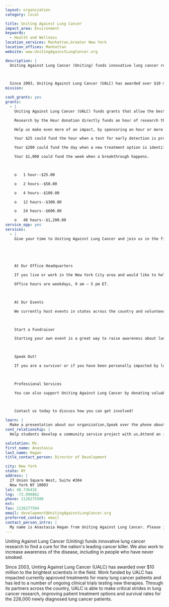 ```yaml
---
layout: organization
category: local

title: Uniting Against Lung Cancer
impact_area: Environment
keywords: 
  - Health and Wellness
location_services: Manhattan,Greater New York
location_offices: Manhattan
website: www.UnitingAgainstLungCancer.org

description: |
  Uniting Against Lung Cancer (Uniting) funds innovative lung cancer research to find a cure for the nation's leading cancer killer. We also work to increase awareness of the disease, including in people who have never smoked.

  

  Since 2003, Uniting Against Lung Cancer (UALC) has awarded over $10 million to the brightest scientists in the field. Work funded by UALC has impacted currently approved treatments for many lung cancer patients and has led to a number of ongoing clinical trials testing new therapies.  Through its partners across the country, UALC is able to make critical strides in lung cancer research, improving patient treatment options and survival rates for the 226,000 newly diagnosed lung cancer patients.
mission: 

cash_grants: yes
grants: 
  - |
    Uniting Against Lung Cancer (UALC) funds grants that allow the best and the brightest lung cancer researchers to launch innovative research projects—projects that could hold the key to a cure, projects which would otherwise go unfunded.

    Research by the Hour donation directly funds an hour of research through these crucial grants. Every hour is vital.

    Help us make even more of an impact, by sponsoring an hour or more through Research by the Hour:

    Your $25 could fund the hour when a test for early detection is proven effective.

    Your $200 could fund the day when a new treatment option is identified.

    Your $1,000 could fund the week when a breakthrough happens.

    

    o	1 hour--$25.00

    o	2 hours--$50.00

    o	4 hours--$100.00

    o	12 hours--$300.00

    o	24 hours--$600.00

    o	48 hours--$1,200.00
service_opp: yes
services: 
  - |
    Give your time to Uniting Against Lung Cancer and join us in the fight!

    

     

    At Our Office Headquarters

    If you live or work in the New York City area and would like to help, we'd love to meet you!

    Office hours are weekdays, 9 am – 5 pm ET.

    

    At Our Events

    We currently host events in states across the country and volunteers make it happen. We can put you in touch with local event coordinators so you can lend a hand. And if Uniting Against Lung Cancer does not currently host an event in your area, consider starting your own fundraiser!

    

    Start a Fundraiser

    Starting your own event is a great way to raise awareness about lung cancer and the funds so desperately needed for research. Learn more about working with Uniting Against Lung Cancer.

    

    Speak Out!

    If you are a survivor or if you have been personally impacted by lung cancer, share your story. If you are interested in being featured in our newsletter “Breathing Room” or could be a resource for journalists focusing on lung cancer, we want to hear from you. Help us to raise awareness across the country. Reach out to us today!

    

    Professional Services

    You can also support Uniting Against Lung Cancer by donating valuable professional services. Some ideas include writing, graphic design, and technology consulting. If you feel you have a professional service to offer, please contact us.

    

    Contact us today to discuss how you can get involved!

learn: |
  Make a presentation about our organization,Speak over the phone about our work
cont_relationship: |
  Help students develop a community service project with us,Attend an in-school Check Award Assembly if we receive a grant,Help students tell local newspapers and media about their grant and/or project with us,Educate the school by leading a workshop,Collect pennies during the Penny Harvest next fall

salutation: Ms.
first_name: Anastasia
last_name: Hagan
title_contact_person: Director of Development

city: New York
state: NY
address: |
  27 Union Square West, Suite #304  
  New York NY 10003
lat: 40.736426
lng: -73.990862
phone: 2126275500
ext: 
fax: 2126277594
email: development@UnitingAgainstLungCancer.org
preferred_contact: email
contact_person_intro: |
  My name is Anastasia Hagan from Uniting Against Lung Cancer. Please join me and our team to raise funds for and awareness about lung cancer research.  We are excited about continuing our work with Common Cents schools and look forward to hearing from you!
---
```

Uniting Against Lung Cancer (Uniting) funds innovative lung cancer research to find a cure for the nation's leading cancer killer. We also work to increase awareness of the disease, including in people who have never smoked.



Since 2003, Uniting Against Lung Cancer (UALC) has awarded over $10 million to the brightest scientists in the field. Work funded by UALC has impacted currently approved treatments for many lung cancer patients and has led to a number of ongoing clinical trials testing new therapies.  Through its partners across the country, UALC is able to make critical strides in lung cancer research, improving patient treatment options and survival rates for the 226,000 newly diagnosed lung cancer patients.